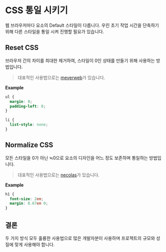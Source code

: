 # CSS 통일 시키기

웹 브라우저마다 요소의 Default 스타일이 다릅니다.
우린 초기 작업 시간을 단축하기 위해 다른 스타일을 통일 시켜 진행할 필요가 있습니다.

## Reset CSS

브라우저 간의 차이를 최대한 제거하여, 스타일이 0인 상태를 만들기 위해 사용하는 방법입니다.

> 대표적인 사용법으로는 [meyerweb](https://meyerweb.com/eric/tools/css/reset/)가 있습니다.

**Example**

```css
ul {
  margin: 0;
  padding-left: 0;
}

li {
  list-style: none;
}
```

## Normalize CSS

모든 스타일을 0가 아닌 ≒0으로 요소의 디자인을 어느 정도 보존하며 통일하는 방법입니다.

> 대표적인 사용법으로는 [necolas](https://necolas.github.io/normalize.css/)가 있습니다.

**Example**

```css
h1 {
  font-size: 2em;
  margin: 0.67em 0;
}
```

## 결론

두 가지 방식 모두 훌륭한 사용법으로 많은 개발자분이 사용하며 프로젝트의 규모와 성질에 맞게 사용해야 합니다.
